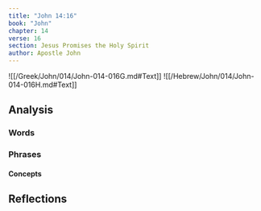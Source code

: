 ```yaml
---
title: "John 14:16"
book: "John"
chapter: 14
verse: 16
section: Jesus Promises the Holy Spirit
author: Apostle John
---
```

![[/Greek/John/014/John-014-016G.md#Text]]
![[/Hebrew/John/014/John-014-016H.md#Text]]

## Analysis

### Words

### Phrases

#### Concepts

## Reflections
